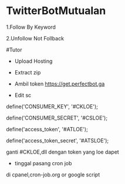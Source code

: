# TwitterBotMutualan

1.Follow By Keyword

2.Unfollow Not Follback

#Tutor

- Upload Hosting

- Extract zip

- Ambil token https://get.perfectbot.ga

- Edit sc

define('CONSUMER_KEY', '#CKLOE');

define('CONSUMER_SECRET', '#CSLOE');

define('access_token', '#ATLOE');

define('access_token_secret', '#ATSLOE');

ganti #CKLOE,dll dengan token yang loe dapet

- tinggal pasang cron job 

di cpanel,cron-job.org or google script
